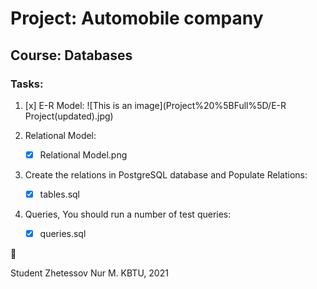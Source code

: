 # Project: Automobile company
## Course: Databases

### Tasks:

1. [x] E-R Model:
![This is an image](Project%20%5BFull%5D/E-R Project(updated).jpg)

2. Relational Model:
	- [x] Relational Model.png

3. Create the relations in PostgreSQL database and Populate Relations:
	- [x] tables.sql

4. Queries, You should run a number of test queries: 
	- [x] queries.sql

:tada:

Student Zhetessov Nur M.
KBTU, 2021
